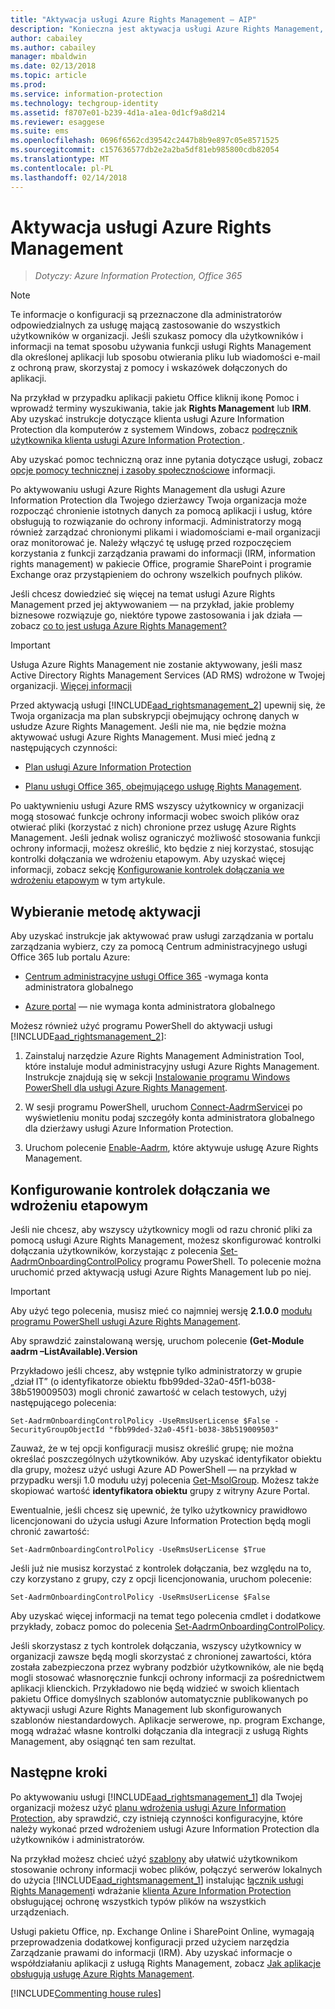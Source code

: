 ```yaml
---
title: "Aktywacja usługi Azure Rights Management — AIP"
description: "Konieczna jest aktywacja usługi Azure Rights Management, zanim Twoja organizacja będzie mogła rozpocząć chronienie dokumentów i wiadomości e-mail za pomocą aplikacji i usług, które obsługują to rozwiązanie do ochrony informacji."
author: cabailey
ms.author: cabailey
manager: mbaldwin
ms.date: 02/13/2018
ms.topic: article
ms.prod: 
ms.service: information-protection
ms.technology: techgroup-identity
ms.assetid: f8707e01-b239-4d1a-a1ea-0d1cf9a8d214
ms.reviewer: esaggese
ms.suite: ems
ms.openlocfilehash: 0696f6562cd39542c2447b8b9e897c05e8571525
ms.sourcegitcommit: c157636577db2e2a2ba5df81eb985800cdb82054
ms.translationtype: MT
ms.contentlocale: pl-PL
ms.lasthandoff: 02/14/2018
---
```

# <a name="activating-azure-rights-management"></a>Aktywacja usługi Azure Rights Management

>*Dotyczy: Azure Information Protection, Office 365*

> [!NOTE]
> Te informacje o konfiguracji są przeznaczone dla administratorów odpowiedzialnych za usługę mającą zastosowanie do wszystkich użytkowników w organizacji. Jeśli szukasz pomocy dla użytkowników i informacji na temat sposobu używania funkcji usługi Rights Management dla określonej aplikacji lub sposobu otwierania pliku lub wiadomości e-mail z ochroną praw, skorzystaj z pomocy i wskazówek dołączonych do aplikacji.
>
> Na przykład w przypadku aplikacji pakietu Office kliknij ikonę Pomoc i wprowadź terminy wyszukiwania, takie jak **Rights Management** lub **IRM**. Aby uzyskać instrukcje dotyczące klienta usługi Azure Information Protection dla komputerów z systemem Windows, zobacz [podręcznik użytkownika klienta usługi Azure Information Protection ](../rms-client/client-user-guide.md).
>
> Aby uzyskać pomoc techniczną oraz inne pytania dotyczące usługi, zobacz [opcje pomocy technicznej i zasoby społecznościowe](../get-started/information-support.md#support-options-and-community-resources) informacji.

Po aktywowaniu usługi Azure Rights Management dla usługi Azure Information Protection dla Twojego dzierżawcy Twoja organizacja może rozpocząć chronienie istotnych danych za pomocą aplikacji i usług, które obsługują to rozwiązanie do ochrony informacji. Administratorzy mogą również zarządzać chronionymi plikami i wiadomościami e-mail organizacji oraz monitorować je. Należy włączyć tę usługę przed rozpoczęciem korzystania z funkcji zarządzania prawami do informacji (IRM, information rights management) w pakiecie Office, programie SharePoint i programie Exchange oraz przystąpieniem do ochrony wszelkich poufnych plików.

Jeśli chcesz dowiedzieć się więcej na temat usługi Azure Rights Management przed jej aktywowaniem — na przykład, jakie problemy biznesowe rozwiązuje go, niektóre typowe zastosowania i jak działa — zobacz [co to jest usługa Azure Rights Management?](../understand-explore/what-is-azure-rms.md)

> [!IMPORTANT]
> Usługa Azure Rights Management nie zostanie aktywowany, jeśli masz Active Directory Rights Management Services (AD RMS) wdrożone w Twojej organizacji. [Więcej informacji](prepare-environment-adrms.md)

Przed aktywacją usługi [!INCLUDE[aad_rightsmanagement_2](../includes/aad_rightsmanagement_2_md.md)] upewnij się, że Twoja organizacja ma plan subskrypcji obejmujący ochronę danych w usłudze Azure Rights Management. Jeśli nie ma, nie będzie można aktywować usługi Azure Rights Management. Musi mieć jedną z następujących czynności:

- [Plan usługi Azure Information Protection](https://www.microsoft.com/cloud-platform/azure-information-protection-pricing) 

- [Planu usługi Office 365, obejmującego usługę Rights Management](http://download.microsoft.com/download/E/C/F/ECF42E71-4EC0-48FF-AA00-577AC14D5B5C/Azure_Information_Protection_licensing_datasheet_EN-US.pdf).

Po uaktywnieniu usługi Azure RMS wszyscy użytkownicy w organizacji mogą stosować funkcje ochrony informacji wobec swoich plików oraz otwierać pliki (korzystać z nich) chronione przez usługę Azure Rights Management. Jeśli jednak wolisz ograniczyć możliwość stosowania funkcji ochrony informacji, możesz określić, kto będzie z niej korzystać, stosując kontrolki dołączania we wdrożeniu etapowym. Aby uzyskać więcej informacji, zobacz sekcję [Konfigurowanie kontrolek dołączania we wdrożeniu etapowym](#configuring-onboarding-controls-for-a-phased-deployment) w tym artykule.

## <a name="choosing-your-activation-method"></a>Wybieranie metodę aktywacji

Aby uzyskać instrukcje jak aktywować praw usługi zarządzania w portalu zarządzania wybierz, czy za pomocą Centrum administracyjnego usługi Office 365 lub portalu Azure:

- [Centrum administracyjne usługi Office 365](activate-office365.md) -wymaga konta administratora globalnego

- [Azure portal](activate-azure.md) — nie wymaga konta administratora globalnego

Możesz również użyć programu PowerShell do aktywacji usługi [!INCLUDE[aad_rightsmanagement_2](../includes/aad_rightsmanagement_2_md.md)]:

1. Zainstaluj narzędzie Azure Rights Management Administration Tool, które instaluje moduł administracyjny usługi Azure Rights Management. Instrukcje znajdują się w sekcji [Instalowanie programu Windows PowerShell dla usługi Azure Rights Management](../deploy-use/install-powershell.md).

2. W sesji programu PowerShell, uruchom [Connect-AadrmService](/powershell/module/aadrm/connect-aadrmservice)i po wyświetleniu monitu podaj szczegóły konta administratora globalnego dla dzierżawy usługi Azure Information Protection.

3. Uruchom polecenie [Enable-Aadrm](/powershell/module/aadrm/enable-aadrm), które aktywuje usługę Azure Rights Management.

## <a name="configuring-onboarding-controls-for-a-phased-deployment"></a>Konfigurowanie kontrolek dołączania we wdrożeniu etapowym
Jeśli nie chcesz, aby wszyscy użytkownicy mogli od razu chronić pliki za pomocą usługi Azure Rights Management, możesz skonfigurować kontrolki dołączania użytkowników, korzystając z polecenia [Set-AadrmOnboardingControlPolicy](/powershell/module/aadrm/set-aadrmonboardingcontrolpolicy) programu PowerShell. To polecenie można uruchomić przed aktywacją usługi Azure Rights Management lub po niej.

> [!IMPORTANT]
> Aby użyć tego polecenia, musisz mieć co najmniej wersję **2.1.0.0** [modułu programu PowerShell usługi Azure Rights Management](https://go.microsoft.com/fwlink/?LinkId=257721).
>
> Aby sprawdzić zainstalowaną wersję, uruchom polecenie **(Get-Module aadrm –ListAvailable).Version**

Przykładowo jeśli chcesz, aby wstępnie tylko administratorzy w grupie „dział IT” (o identyfikatorze obiektu fbb99ded-32a0-45f1-b038-38b519009503) mogli chronić zawartość w celach testowych, użyj następującego polecenia:

```
Set-AadrmOnboardingControlPolicy -UseRmsUserLicense $False -SecurityGroupObjectId "fbb99ded-32a0-45f1-b038-38b519009503"
```

Zauważ, że w tej opcji konfiguracji musisz określić grupę; nie można określać poszczególnych użytkowników. Aby uzyskać identyfikator obiektu dla grupy, możesz użyć usługi Azure AD PowerShell — na przykład w przypadku wersji 1.0 modułu użyj polecenia [Get-MsolGroup](/powershell/msonline/v1/get-msolgroup). Możesz także skopiować wartość **identyfikatora obiektu** grupy z witryny Azure Portal.

Ewentualnie, jeśli chcesz się upewnić, że tylko użytkownicy prawidłowo licencjonowani do użycia usługi Azure Information Protection będą mogli chronić zawartość:

```
Set-AadrmOnboardingControlPolicy -UseRmsUserLicense $True
```

Jeśli już nie musisz korzystać z kontrolek dołączania, bez względu na to, czy korzystano z grupy, czy z opcji licencjonowania, uruchom polecenie:

```
Set-AadrmOnboardingControlPolicy -UseRmsUserLicense $False
```


Aby uzyskać więcej informacji na temat tego polecenia cmdlet i dodatkowe przykłady, zobacz pomoc do polecenia [Set-AadrmOnboardingControlPolicy](/powershell/aadrm/vlatest/set-aadrmonboardingcontrolpolicy).

Jeśli skorzystasz z tych kontrolek dołączania, wszyscy użytkownicy w organizacji zawsze będą mogli skorzystać z chronionej zawartości, która została zabezpieczona przez wybrany podzbiór użytkowników, ale nie będą mogli stosować własnoręcznie funkcji ochrony informacji za pośrednictwem aplikacji klienckich. Przykładowo nie będą widzieć w swoich klientach pakietu Office domyślnych szablonów automatycznie publikowanych po aktywacji usługi Azure Rights Management lub skonfigurowanych szablonów niestandardowych.  Aplikacje serwerowe, np. program Exchange, mogą wdrażać własne kontrolki dołączania dla integracji z usługą Rights Management, aby osiągnąć ten sam rezultat.


## <a name="next-steps"></a>Następne kroki
Po aktywowaniu usługi [!INCLUDE[aad_rightsmanagement_1](../includes/aad_rightsmanagement_1_md.md)] dla Twojej organizacji możesz użyć [planu wdrożenia usługi Azure Information Protection](../plan-design/deployment-roadmap.md), aby sprawdzić, czy istnieją czynności konfiguracyjne, które należy wykonać przed wdrożeniem usługi Azure Information Protection dla użytkowników i administratorów. 

Na przykład możesz chcieć użyć [szablony](configure-policy-templates.md) aby ułatwić użytkownikom stosowanie ochrony informacji wobec plików, połączyć serwerów lokalnych do użycia [!INCLUDE[aad_rightsmanagement_1](../includes/aad_rightsmanagement_1_md.md)] instalując [łącznik usługi Rights Management](deploy-rms-connector.md)i wdrażanie [klienta Azure Information Protection](../rms-client/aip-client.md) obsługującej ochronę wszystkich typów plików na wszystkich urządzeniach. 

Usługi pakietu Office, np. Exchange Online i SharePoint Online, wymagają przeprowadzenia dodatkowej konfiguracji przed użyciem narzędzia Zarządzanie prawami do informacji (IRM). Aby uzyskać informacje o współdziałaniu aplikacji z usługą Rights Management, zobacz [Jak aplikacje obsługują usługę Azure Rights Management](../understand-explore/applications-support.md).


[!INCLUDE[Commenting house rules](../includes/houserules.md)]
